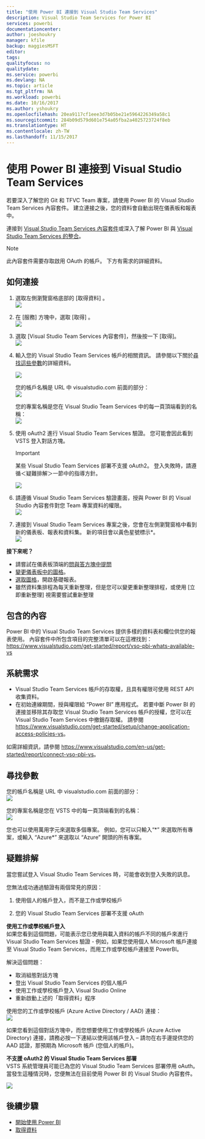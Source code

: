 ```yaml
---
title: "使用 Power BI 連接到 Visual Studio Team Services"
description: Visual Studio Team Services for Power BI
services: powerbi
documentationcenter: 
author: joeshoukry
manager: kfile
backup: maggiesMSFT
editor: 
tags: 
qualityfocus: no
qualitydate: 
ms.service: powerbi
ms.devlang: NA
ms.topic: article
ms.tgt_pltfrm: NA
ms.workload: powerbi
ms.date: 10/16/2017
ms.author: yshoukry
ms.openlocfilehash: 20ea9117cf1eee3d7b05be21e5964226349a58c1
ms.sourcegitcommit: 284b09d579d601e754a05fba2a4025723724f8eb
ms.translationtype: HT
ms.contentlocale: zh-TW
ms.lasthandoff: 11/15/2017
---
```

# <a name="connect-to-visual-studio-team-services-with-power-bi"></a>使用 Power BI 連接到 Visual Studio Team Services
若要深入了解您的 Git 和 TFVC Team 專案，請使用 Power BI 的 Visual Studio Team Services 內容套件。 建立連接之後，您的資料會自動出現在儀表板和報表中。 

連接到 [Visual Studio Team Services 內容套件](https://app.powerbi.com/getdata/services/visual-studio-online)或深入了解 Power BI 與 [Visual Studio Team Services 的整合](https://powerbi.microsoft.com/integrations/visual_studio_online)。

>[!NOTE]
>此內容套件需要存取啟用 OAuth 的帳戶。 下方有需求的詳細資料。

## <a name="how-to-connect"></a>如何連接
1. 選取左側瀏覽窗格底部的 [取得資料]  。  
   ![](media/service-connect-to-visual-studio/pbi_getdata.png) 
2. 在 [服務]  方塊中，選取 [取得] 。  
   ![](media/service-connect-to-visual-studio/pbi_getservices.png) 
3. 選取 [Visual Studio Team Services 內容套件]，然後按一下 [取得]。     
   ![](media/service-connect-to-visual-studio/vsts.png)
4. 輸入您的 Visual Studio Team Services 帳戶的相關資訊。 請參閱以下關於[尋找這些參數](#FindingParams)的詳細資料。
   
   ![](media/service-connect-to-visual-studio/pbi_vsosignin.png)
   
   您的帳戶名稱是 URL 中 visualstudio.com 前面的部分：    
   ![](media/service-connect-to-visual-studio/urlimage.png)
   
   您的專案名稱是您在 Visual Studio Team Services 中的每一頁頂端看到的名稱：  
   ![](media/service-connect-to-visual-studio/projectimage.png)
5. 使用 oAuth2 進行 Visual Studio Team Services 驗證。 您可能會因此看到 VSTS 登入對話方塊。 
   
   > [!IMPORTANT]
   > 某些 Visual Studio Team Services 部署不支援 oAuth2。  登入失敗時，請遵循＜疑難排解＞一節中的指導方針。
   > 
   > 
   
   ![](media/service-connect-to-visual-studio/pbi_vsosignin2.png)
6. 請遵循 Visual Studio Team Services 驗證畫面，授與 Power BI 的 Visual Studio 內容套件對您 Team 專案資料的權限。   
   ![](media/service-connect-to-visual-studio/vsoauthorizeapp450.png)
7. 連接到 Visual Studio Team Services 專案之後，您會在左側瀏覽窗格中看到新的儀表板、報表和資料集。 新的項目會以黃色星號標示\*。  
   ![](media/service-connect-to-visual-studio/visualstudioonline800px.png) 

**接下來呢？**

* 請嘗試在儀表板頂端的[問與答方塊中提問](service-q-and-a.md)
* [變更儀表板中的圖格](service-dashboard-edit-tile.md)。
* [選取圖格](service-dashboard-tiles.md)，開啟基礎報表。
* 雖然資料集排程為每天重新整理，但是您可以變更重新整理排程，或使用 [立即重新整理] 視需要嘗試重新整理

## <a name="whats-included"></a>包含的內容
Power BI 中的 Visual Studio Team Services 提供多樣的資料表和欄位供您的報表使用。 內容套件中所包含項目的完整清單可以在這裡找到：<https://www.visualstudio.com/get-started/report/vso-pbi-whats-available-vs>

## <a name="system-requirements"></a>系統需求
* Visual Studio Team Services 帳戶的存取權，且具有權限可使用 REST API 收集資料。  
* 在初始連線期間，授與權限給 “Power BI” 應用程式。 若要中斷 Power BI 的連接並移除其存取您 Visual Studio Team Services 帳戶的授權，您可以在 Visual Studio Team Services 中撤銷存取權。 請參閱 <https://www.visualstudio.com/get-started/setup/change-application-access-policies-vs>。  

如需詳細資訊，請參閱 <https://www.visualstudio.com/en-us/get-started/report/connect-vso-pbi-vs>。

<a name="FindingParams"></a>

## <a name="finding-parameters"></a>尋找參數
您的帳戶名稱是 URL 中 visualstudio.com 前面的部分：    
    ![](media/service-connect-to-visual-studio/urlimage.png)

您的專案名稱是您在 VSTS 中的每一頁頂端看到的名稱：  
    ![](media/service-connect-to-visual-studio/projectimage.png)

您也可以使用萬用字元來選取多個專案。 例如，您可以只輸入“\*” 來選取所有專案，或輸入 “Azure\*” 來選取以 “Azure” 開頭的所有專案。

## <a name="troubleshooting"></a>疑難排解
當您嘗試登入 Visual Studio Team Services 時，可能會收到登入失敗的訊息。

您無法成功通過驗證有兩個常見的原因：

1) 使用個人的帳戶登入，而不是工作或學校帳戶  

2) 您的 Visual Studio Team Services 部署不支援 oAuth 

**使用工作或學校帳戶登入**  
如果您看到這個問題，可能表示您已使用與載入資料的帳戶不同的帳戶來進行 Visual Studio Team Services 驗證 - 例如，如果您使用個人 Microsoft 帳戶連接至 Visual Studio Team Services，而用工作或學校帳戶連接至 PowerBI。

解決這個問題：  

* 取消組態對話方塊  
* 登出 Visual Studio Team Services 的個人帳戶  
* 使用工作或學校帳戶登入 Visual Studio Online  
* 重新啟動上述的「取得資料」程序 

使用您的工作或學校帳戶 (Azure Active Directory / AAD) 連接：  
    ![](media/service-connect-to-visual-studio/vsologinscreen.png)

如果您看到這個對話方塊中，而您想要使用工作或學校帳戶 (Azure Active Directory) 連接，請務必按一下連結以使用該帳戶登入 – 請勿在右手邊提供您的 AAD 認證，那預期為 Microsoft 帳戶 (您個人的帳戶)。

**不支援 oAuth2 的 Visual Studio Team Services 部署**  
VSTS 系統管理員可能已為您的 Visual Studio Team Services 部署停用 oAuth。  當發生這種情況時，您便無法在目前使用 Power BI 的 Visual Studio 內容套件。 

![](media/service-connect-to-visual-studio/oauth.png)

## <a name="next-steps"></a>後續步驟
* [開始使用 Power BI](service-get-started.md)
* [取得資料](service-get-data.md)

